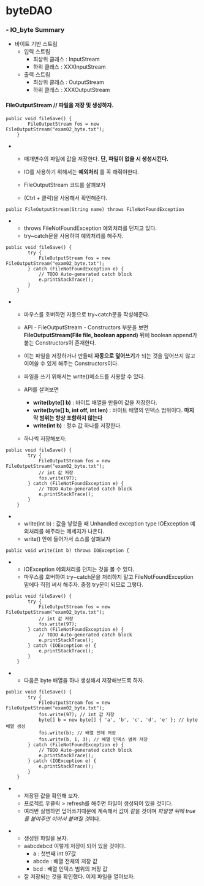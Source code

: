 # byteDAO
### - IO_byte Summary

* 바이트 기반 스트림
	- 입력 스트림 
		- 최상위 클래스 : InputStream
		- 하위 클래스 : XXXInputStream
	- 출력 스트림
		- 최상위 클래스 : OutputStream
		- 하위 클래스 : XXXOutputStream


#### FileOutputStream // 파일을 저장 및 생성하자.
```
public void fileSave() {
		FileOutputStream fos = new FileOutputStream("exam02_byte.txt");
	}
```

+
	+ 매개변수의 파일에 값을 저장한다. **단, 파일이 없을 시 생성시킨다.**
	+ IO를 사용하기 위해서는 **예외처리** 를 꼭 해줘야한다.


	+ FileOutputStream 코드를 살펴보자
	+ (Ctrl + 클릭)을 사용해서 확인해준다.

```
public FileOutputStream(String name) throws FileNotFoundException
```
+
	+ throws FileNotFoundException 예외처리를 던지고 있다.
	+ try~catch문을 사용하여 예외처리를 해주자.

```
public void fileSave() {
		try {
			FileOutputStream fos = new FileOutputStream("exam02_byte.txt");
		} catch (FileNotFoundException e) {
			// TODO Auto-generated catch block
			e.printStackTrace();
		}
	}
```
+
	+ 마우스를 호버하면 자동으로 try~catch문을 작성해준다.
	+ API - FileOutputStream - Constructors 부분을 보면 **FileOutputStream(File file, boolean append)** 뒤에 boolean append가 붙는 Constructors이 존재한다.
	+ 이는 파일을 저장하거나 만들때 **자동으로 덮어쓰기**가 되는 것을 덮어쓰지 않고 이어쓸 수 있게 해주는 Constructors이다.

	+ 파일을 쓰기 위해서는 write()메소드를 사용할 수 있다.
	+ API를 살펴보면 
		+ **write(byte[] b)** : 바이트 배열을 만들어 값을 저장한다.
		+ **write(byte[] b, int off, int len)** : 바이트 배열의 인덱스 범위이다. **마지막 범위는 항상 포함하지 않는다**
		+ **write(int b)** : 정수 값 하나를 저장한다.
	+ 하나씩 저장해보자.

```
public void fileSave() {
		try {
			FileOutputStream fos = new FileOutputStream("exam02_byte.txt");
			// int 값 저장
			fos.write(97);
		} catch (FileNotFoundException e) {
			// TODO Auto-generated catch block
			e.printStackTrace();
		}
	}
```

+
	+ write(int b) : 값을 넣었을 때 Unhandled exception type IOException 예외처리를 해주라는 메세지가 나온다.
	+ write() 안에 들어가서 소스를 살펴보자

```
public void write(int b) throws IOException {
```

*
	+ IOException 예외처리를 던지는 것을 볼 수 있다.
	+ 마우스를 호버하여 try~catch문을 처리하지 말고 FileNotFoundException 밑에다 직접 써서 해주자. 중첩 try문이 되므로 그렇다.

```
public void fileSave() {
		try {
			FileOutputStream fos = new FileOutputStream("exam02_byte.txt");
			// int 값 저장
			fos.write(97);
		} catch (FileNotFoundException e) {
			// TODO Auto-generated catch block
			e.printStackTrace();
		} catch (IOException e) {
			e.printStackTrace();
		}
	}
```
+
	+ 다음은 byte 배열을 하나 생성해서 저장해보도록 하자.

```
public void fileSave() {
		try {
			FileOutputStream fos = new FileOutputStream("exam02_byte.txt");	
			fos.write(97); // int 값 저장	
			byte[] b = new byte[] { 'a', 'b', 'c', 'd', 'e' }; // byte 배열 생성		
			fos.write(b); // 배열 전체 저장
			fos.write(b, 1, 3); // 배열 인덱스 범위 저장	
		} catch (FileNotFoundException e) {
			// TODO Auto-generated catch block
			e.printStackTrace();
		} catch (IOException e) {
			e.printStackTrace();
		}
	}
```
+
	- 저장된 값을 확인해 보자. 
	- 프로젝트 우클릭 > refresh를 해주면 파일이 생성되어 있을 것이다.
	- 여러번 실행하면 덮어쓰기때문에 계속해서 값이 같을 것이며 *파일명 뒤에 true를 붙여주면 이어서 붙여질 것*이다.
>>
+
	+ 생성된 파일을 보자.
	+ aabcdebcd 이렇게 저장이 되어 있을 것이다.
		+ a : 첫번째 int 97값
		+ abcde : 배열 전체의 저장 값
		+ bcd : 배열 인덱스 범위의 저장 값
	+ 잘 저장되는 것을 확인했다. 이제 파일을 열어보자.
